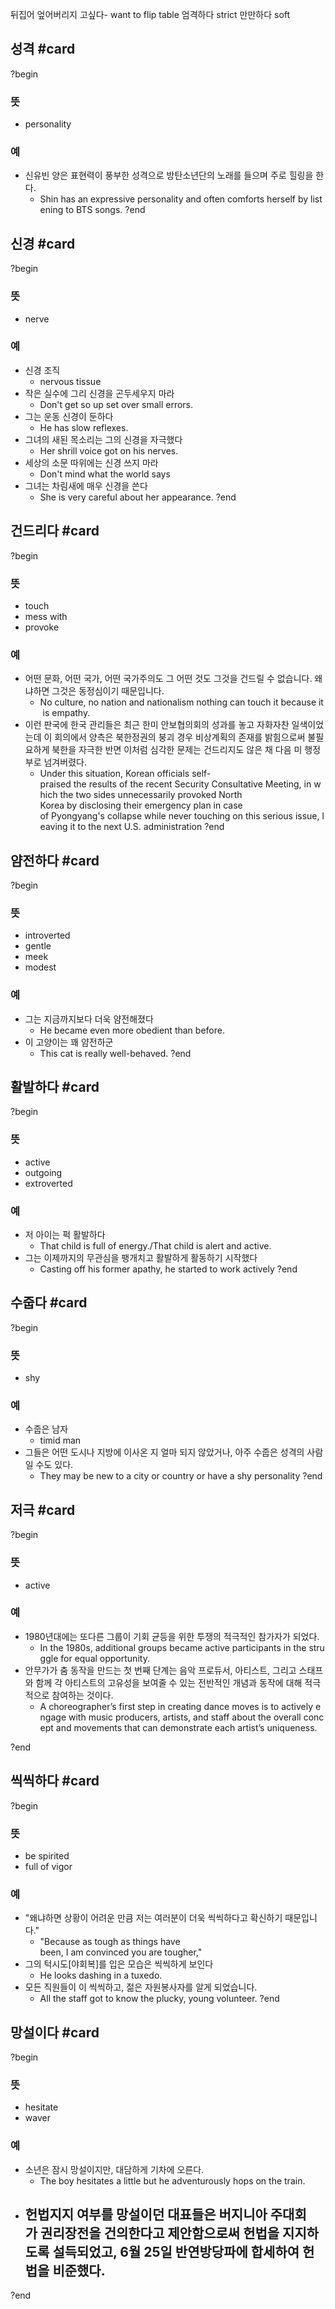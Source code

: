 뒤집어 엎어버리지 고싶다- want to flip table
엄격하다 strict
만만하다 soft

## 성격 #card
?begin
### 뜻
- personality
### 예
- 신유빈 양은 표현력이 풍부한 성격으로 방탄소년단의 노래를 들으며 주로 힐링을 한다.
	- Shin has an expressive personality and often comforts herself by listening to BTS songs.
?end


## 신경 #card
?begin
### 뜻
- nerve
### 예
- 신경 조직
	- nervous tissue
- 작은 실수에 그리 신경을 곤두세우지 마라
	- Don't get so up set over small errors.
- 그는 운동 신경이 둔하다
	- He has slow reflexes.
- 그녀의 새된 목소리는 그의 신경을 자극했다
	- Her shrill voice got on his nerves.
- 세상의 소문 따위에는 신경 쓰지 마라
	- Don't mind what the world says
- 그녀는 차림새에 매우 신경을 쓴다
	- She is very careful about her appearance.
?end


## 건드리다 #card
?begin
### 뜻
- touch
- mess with
- provoke
### 예
- 어떤 문화, 어떤 국가, 어떤 국가주의도 그 어떤 것도 그것을 건드릴 수 없습니다. 왜냐하면 그것은 동정심이기 때문입니다.
	- No culture, no nation and nationalism nothing can touch it because it is empathy.
- 이런 판국에 한국 관리들은 최근 한미 안보협의회의 성과를 놓고 자화자찬 일색이었는데 이 회의에서 양측은 북한정권의 붕괴 경우 비상계획의 존재를 밝힘으로써 불필요하게 북한을 자극한 반면 이처럼 심각한 문제는 건드리지도 않은 채 다음 미 행정부로 넘겨버렸다.
	- Under this situation, Korean officials self-praised the results of the recent Security Consultative Meeting, in which the two sides unnecessarily provoked North Korea by disclosing their emergency plan in case of Pyongyang's collapse while never touching on this serious issue, leaving it to the next U.S. administration
?end


## 얌전하다 #card
?begin
### 뜻
- introverted
- gentle
- meek
- modest
### 예
- 그는 지금까지보다 더욱 얌전해졌다
	- He became even more obedient than before.
- 이 고양이는 꽤 얌전하군
	- This cat is really well-behaved.
?end


## 활발하다 #card
?begin
### 뜻
- active
- outgoing
- extroverted
### 예
- 저 아이는 퍽 활발하다
	- That child is full of energy./That child is alert and active.
- 그는 이제까지의 무관심을 팽개치고 활발하게 활동하기 시작했다
	- Casting off his former apathy, he started to work actively
?end


## 수줍다 #card
?begin
### 뜻
- shy
### 예
- 수줍은 남자
	- timid man
- 그들은 어떤 도시나 지방에 이사온 지 얼마 되지 않았거나, 아주 수줍은 성격의 사람일 수도 있다.
	- They may be new to a city or country or have a shy personality
?end


## 저극 #card
?begin
### 뜻
- active
### 예
- 1980년대에는 또다른 그룹이 기회 균등을 위한 투쟁의 적극적인 참가자가 되었다.
	- In the 1980s, additional groups became active participants in the struggle for equal opportunity.
- 안무가가 춤 동작을 만드는 첫 번째 단계는 음악 프로듀서, 아티스트, 그리고 스태프와 함께 각 아티스트의 고유성을 보여줄 수 있는 전반적인 개념과 동작에 대해 적극적으로 참여하는 것이다.
	- A choreographer’s first step in creating dance moves is to actively engage with music producers, artists, and staff about the overall concept and movements that can demonstrate each artist’s uniqueness.
<!--SR:!2025-05-19,23,250-->
?end

## 씩씩하다 #card
?begin
### 뜻
- be spirited
- full of vigor
### 예
- "왜냐하면 상황이 어려운 만큼 저는 여러분이 더욱 씩씩하다고 확신하기 때문입니다."
	- "Because as tough as things have been, I am convinced you are tougher,"
- 그의 턱시도[야회복]를 입은 모습은 씩씩하게 보인다
	- He looks dashing in a tuxedo.
- 모든 직원들이 이 씩씩하고, 젊은 자원봉사자를 알게 되었습니다.
	- All the staff got to know the plucky, young volunteer.
?end

## 망설이다 #card
?begin
### 뜻
- hesitate
- waver
### 예
- 소년은 잠시 망설이지만, 대담하게 기차에 오른다.
	- The boy hesitates a little but he adventurously hops on the train.
- 헌법지지 여부를 망설이던 대표들은 버지니아 주대회가 권리장전을 건의한다고 제안함으로써 헌법을 지지하도록 설득되었고, 6월 25일 반연방당파에 합세하여 헌법을 비준했다.
	- 
?end
